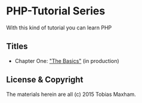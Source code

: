 # PHP-Tutorial Series

With this kind of tutorial you can learn PHP


## Titles

* Chapter One: ["The Basics"](basics/README.md) (in production)

## License & Copyright

The materials herein are all (c) 2015 Tobias Maxham.
